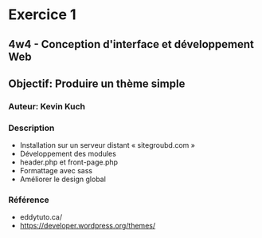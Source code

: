 # Exercice 1
## 4w4 - Conception d'interface et développement Web
## Objectif: Produire un thème simple
### Auteur: Kevin Kuch
### Description
- Installation sur un serveur distant « sitegroubd.com »
- Développement des modules
- header.php et front-page.php
- Formattage avec sass
- Améliorer le design global



### Référence 
- eddytuto.ca/
- https://developer.wordpress.org/themes/
